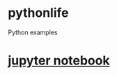 # pythonlife
Python examples

# [jupyter notebook](https://github.com/treeandgrass/pythonlife/tree/master/pythonbasics)
